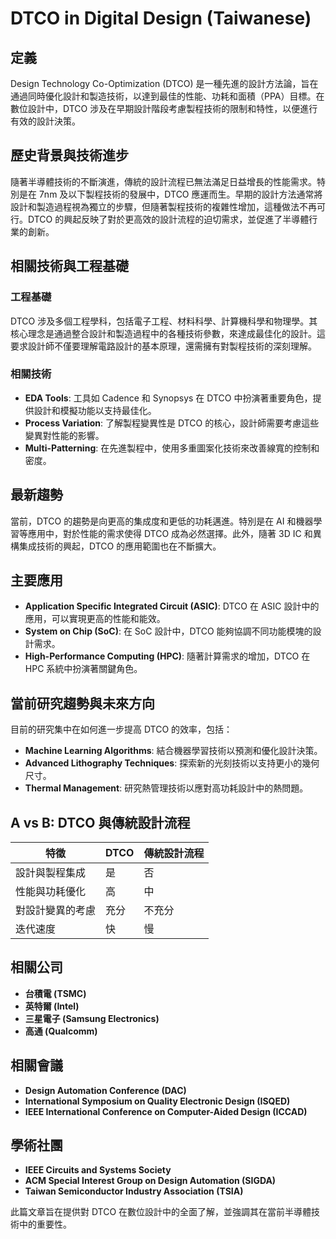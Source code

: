 # DTCO in Digital Design (Taiwanese)

## 定義
Design Technology Co-Optimization (DTCO) 是一種先進的設計方法論，旨在通過同時優化設計和製造技術，以達到最佳的性能、功耗和面積（PPA）目標。在數位設計中，DTCO 涉及在早期設計階段考慮製程技術的限制和特性，以便進行有效的設計決策。

## 歷史背景與技術進步
隨著半導體技術的不斷演進，傳統的設計流程已無法滿足日益增長的性能需求。特別是在 7nm 及以下製程技術的發展中，DTCO 應運而生。早期的設計方法通常將設計和製造過程視為獨立的步驟，但隨著製程技術的複雜性增加，這種做法不再可行。DTCO 的興起反映了對於更高效的設計流程的迫切需求，並促進了半導體行業的創新。

## 相關技術與工程基礎
### 工程基礎
DTCO 涉及多個工程學科，包括電子工程、材料科學、計算機科學和物理學。其核心理念是通過整合設計和製造過程中的各種技術參數，來達成最佳化的設計。這要求設計師不僅要理解電路設計的基本原理，還需擁有對製程技術的深刻理解。

### 相關技術
- **EDA Tools**: 工具如 Cadence 和 Synopsys 在 DTCO 中扮演著重要角色，提供設計和模擬功能以支持最佳化。
- **Process Variation**: 了解製程變異性是 DTCO 的核心，設計師需要考慮這些變異對性能的影響。
- **Multi-Patterning**: 在先進製程中，使用多重圖案化技術來改善線寬的控制和密度。

## 最新趨勢
當前，DTCO 的趨勢是向更高的集成度和更低的功耗邁進。特別是在 AI 和機器學習等應用中，對於性能的需求使得 DTCO 成為必然選擇。此外，隨著 3D IC 和異構集成技術的興起，DTCO 的應用範圍也在不斷擴大。

## 主要應用
- **Application Specific Integrated Circuit (ASIC)**: DTCO 在 ASIC 設計中的應用，可以實現更高的性能和能效。
- **System on Chip (SoC)**: 在 SoC 設計中，DTCO 能夠協調不同功能模塊的設計需求。
- **High-Performance Computing (HPC)**: 隨著計算需求的增加，DTCO 在 HPC 系統中扮演著關鍵角色。

## 當前研究趨勢與未來方向
目前的研究集中在如何進一步提高 DTCO 的效率，包括：
- **Machine Learning Algorithms**: 結合機器學習技術以預測和優化設計決策。
- **Advanced Lithography Techniques**: 探索新的光刻技術以支持更小的幾何尺寸。
- **Thermal Management**: 研究熱管理技術以應對高功耗設計中的熱問題。

## A vs B: DTCO 與傳統設計流程
| 特徵                     | DTCO                   | 傳統設計流程           |
|------------------------|---------------------|--------------------|
| 設計與製程集成             | 是                     | 否                  |
| 性能與功耗優化             | 高                     | 中                  |
| 對設計變異的考慮           | 充分                   | 不充分              |
| 迭代速度                 | 快                     | 慢                  |

## 相關公司
- **台積電 (TSMC)**
- **英特爾 (Intel)**
- **三星電子 (Samsung Electronics)**
- **高通 (Qualcomm)**

## 相關會議
- **Design Automation Conference (DAC)**
- **International Symposium on Quality Electronic Design (ISQED)**
- **IEEE International Conference on Computer-Aided Design (ICCAD)**

## 學術社團
- **IEEE Circuits and Systems Society**
- **ACM Special Interest Group on Design Automation (SIGDA)**
- **Taiwan Semiconductor Industry Association (TSIA)**

此篇文章旨在提供對 DTCO 在數位設計中的全面了解，並強調其在當前半導體技術中的重要性。